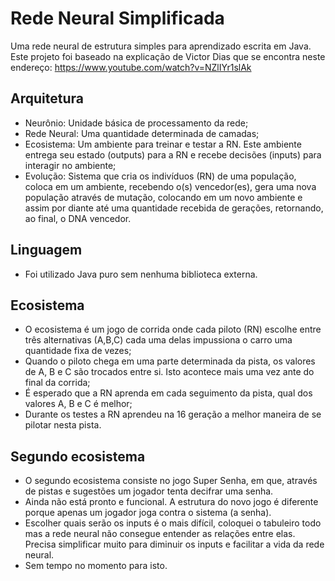 # Rede Neural Simplificada
Uma rede neural de estrutura simples para aprendizado escrita em Java.
Este projeto foi baseado na explicação de Victor Dias que se encontra neste endereço:
https://www.youtube.com/watch?v=NZlIYr1slAk

## Arquitetura

- Neurônio: Unidade básica de processamento da rede;
- Rede Neural: Uma quantidade determinada de camadas;
- Ecosistema: Um ambiente para treinar e testar a RN. Este ambiente entrega seu estado (outputs) para a RN e recebe decisões (inputs) para interagir no ambiente;
- Evolução: Sistema que cria os indivíduos (RN) de uma população, coloca em um ambiente, recebendo o(s) vencedor(es), gera uma nova população através de mutação, colocando em um novo ambiente e assim por diante até uma quantidade recebida de gerações, retornando, ao final, o DNA vencedor.

## Linguagem

- Foi utilizado Java puro sem nenhuma biblioteca externa.

## Ecosistema

- O ecosistema é um jogo de corrida onde cada piloto (RN) escolhe entre três alternativas (A,B,C) cada uma delas impussiona o carro uma quantidade fixa de vezes;
- Quando o piloto chega em uma parte determinada da pista, os valores de A, B e C são trocados entre si. Isto acontece mais uma vez ante do final da corrida;
- É esperado que a RN aprenda em cada seguimento da pista, qual dos valores A, B e C é melhor;
- Durante os testes a RN aprendeu na 16 geração a melhor maneira de se pilotar nesta pista.

## Segundo ecosistema

- O segundo ecosistema consiste no jogo Super Senha, em que, através de pistas e sugestões um jogador tenta decifrar uma senha.
- Ainda não está pronto e funcional. A estrutura do novo jogo é diferente porque apenas um jogador joga contra o sistema (a senha).
- Escolher quais serão os inputs é o mais difícil, coloquei o tabuleiro todo mas a rede neural não consegue entender as relações entre elas. Precisa simplificar muito para diminuir os inputs e facilitar a vida da rede neural.
- Sem tempo no momento para isto.
